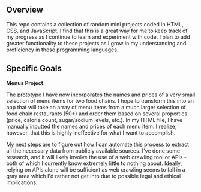 

**Overview**
--------
This repo contains a collection of random mini projects coded in HTML, CSS, and JavaScript. I find that this is a great way for me to keep track of my progress as I continue to learn and experiment with code. I plan to add greater functionality to these projects as I grow in my understanding and proficiency in these programming languages.

**Specific Goals**
--------------

**Menus Project**: 

The prototype I have now incorporates the names and prices of a very small selection of menu items for two food chains. I hope to transform this into an app that will take an array of menu items from a much larger selection of food chain restaurants (50+) and order them based on several properties (price, calorie count, sugar/sodium levels, etc.). In my HTML file, I have manually inputted the names and prices of each menu item. I realize, however, that this is highly ineffective for what I want to accomplish. 

My next steps are to figure out how I can automate this process to extract all the necessary data from publicly available sources. I've done some research, and it will likely involve the use of a web crawling tool or APIs  - both of which I currently know extremely little to nothing about. Ideally, relying on APIs alone will be sufficient as web crawling seems to fall in a gray area which I'd rather not get into due to possible legal and ethical implications.


